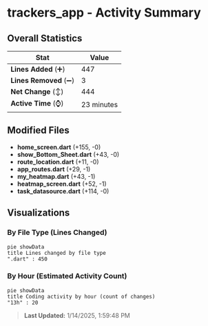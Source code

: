 # trackers_app - Activity Summary 

## Overall Statistics

| Stat                   | Value                                                             |
| ---------------------- | ----------------------------------------------------------------- |
| **Lines Added** (➕)   | 447                                          |
| **Lines Removed** (➖) | 3                                        |
| **Net Change** (↕)    | 444                |
| **Active Time** (⌚)   | 23 minutes |


## Modified Files
- **home_screen.dart** (+155, -0)
- **show_Bottom_Sheet.dart** (+43, -0)
- **route_location.dart** (+11, -0)
- **app_routes.dart** (+29, -1)
- **my_heatmap.dart** (+43, -1)
- **heatmap_screen.dart** (+52, -1)
- **task_datasource.dart** (+114, -0)

## Visualizations

### By File Type (Lines Changed)

```mermaid
pie showData
title Lines changed by file type
".dart" : 450
```

### By Hour (Estimated Activity Count)

```mermaid
pie showData
title Coding activity by hour (count of changes)
"13h" : 20
```


> **Last Updated:** 1/14/2025, 1:59:48 PM
